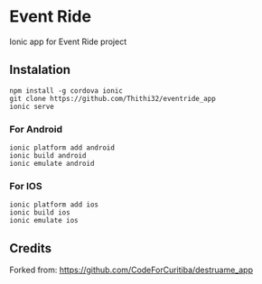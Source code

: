 # Event Ride
Ionic app for Event Ride project

## Instalation

```
npm install -g cordova ionic
git clone https://github.com/Thithi32/eventride_app
ionic serve
```

### For Android

```
ionic platform add android
ionic build android
ionic emulate android
```

### For IOS

```
ionic platform add ios
ionic build ios
ionic emulate ios
```

## Credits

Forked from: https://github.com/CodeForCuritiba/destruame_app

